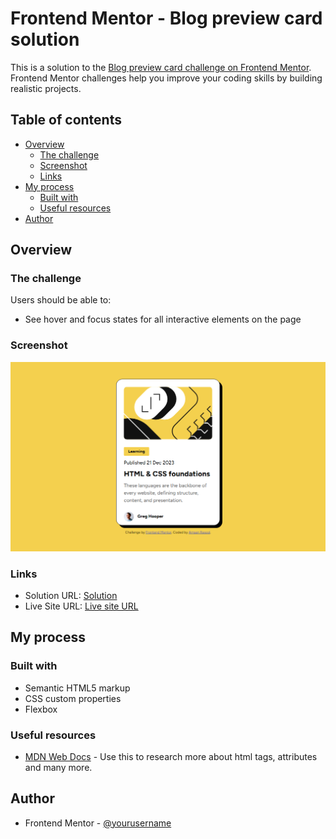 # Frontend Mentor - Blog preview card solution

This is a solution to the [Blog preview card challenge on Frontend Mentor](https://www.frontendmentor.io/challenges/blog-preview-card-ckPaj01IcS). Frontend Mentor challenges help you improve your coding skills by building realistic projects.

## Table of contents

- [Overview](#overview)
  - [The challenge](#the-challenge)
  - [Screenshot](#screenshot)
  - [Links](#links)
- [My process](#my-process)
  - [Built with](#built-with)
  - [Useful resources](#useful-resources)
- [Author](#author)

## Overview

### The challenge

Users should be able to:

- See hover and focus states for all interactive elements on the page

### Screenshot

![](./design/preview.png)

### Links

- Solution URL: [Solution](../blog-preview-card-main/)
- Live Site URL: [Live site URL](../blog-preview-card-main/index.html)

## My process

### Built with

- Semantic HTML5 markup
- CSS custom properties
- Flexbox

### Useful resources

- [MDN Web Docs](https://developer.mozilla.org/en-US/docs/Web/HTML) - Use this to research more about html tags, attributes and many more.

## Author

- Frontend Mentor - [@yourusername](https://www.frontendmentor.io/profile/yourusername)
